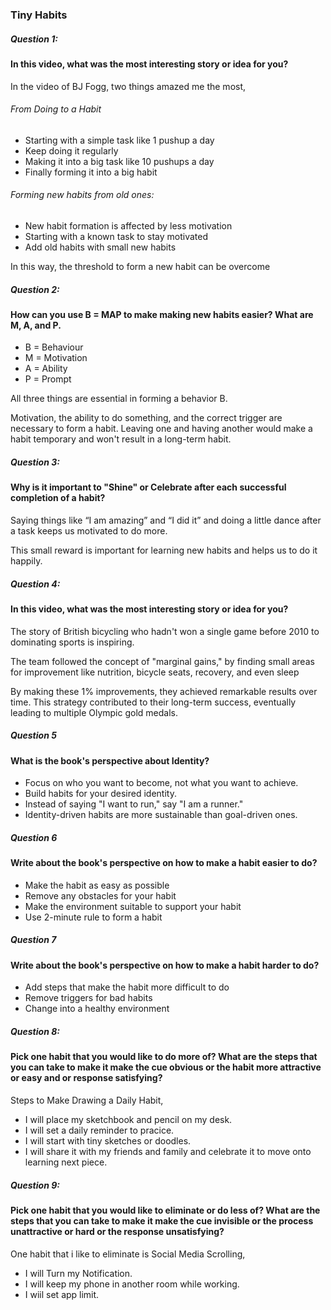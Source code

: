 ### Tiny Habits

##### Question 1:

#### In this video, what was the most interesting story or idea for you?

In the video of BJ Fogg, two things amazed me the most,

###### From Doing to a Habit

* Starting with a simple task like 1 pushup a day
* Keep doing it regularly
* Making it into a big task like 10 pushups a day
* Finally forming it into a big habit

###### Forming new habits from old ones:

* New habit formation is affected by less motivation
* Starting with a known task to stay motivated
* Add old habits with small new habits

In this way, the threshold to form a new habit can be overcome

##### Question 2:

#### How can you use B = MAP to make making new habits easier? What are M, A, and P.

* B = Behaviour
* M = Motivation
* A = Ability
* P = Prompt

All three things are essential in forming a behavior B.

Motivation, the ability to do something, and the correct trigger are necessary to form a habit. Leaving one and having another would make a habit temporary and won't result in a long-term habit.

##### Question 3:

#### Why is it important to "Shine" or Celebrate after each successful completion of a habit?

Saying things like “I am amazing” and “I did it” and doing a little dance after a task keeps us motivated to do more.

This small reward is important for learning new habits and helps us to do it happily.

##### Question 4:

#### In this video, what was the most interesting story or idea for you?

The story of British bicycling who hadn't won a single game before 2010 to dominating sports is inspiring.

The team followed the concept of "marginal gains," by finding small areas for improvement like  nutrition, bicycle seats, recovery, and even sleep

By making these 1% improvements, they achieved remarkable results over time. This strategy contributed to their long-term success, eventually leading to multiple Olympic gold medals.

##### Question 5

#### What is the book's perspective about Identity?

* Focus on who you want to become, not what you want to achieve.
* Build habits for your desired identity.
* Instead of saying "I want to run," say "I am a runner."
* Identity-driven habits are more sustainable than goal-driven ones.

##### Question 6

#### Write about the book's perspective on how to make a habit easier to do?

* Make the habit as easy as possible
* Remove any obstacles for your habit
* Make the environment suitable to support your habit
* Use 2-minute rule to form a habit

##### Question 7

#### Write about the book's perspective on how to make a habit harder to do?

* Add steps that make the habit more difficult to do
* Remove triggers for bad habits
* Change into a healthy environment

##### Question 8:

#### Pick one habit that you would like to do more of? What are the steps that you can take to make it make the cue obvious or the habit more attractive or easy and or response satisfying?

Steps to Make Drawing a Daily Habit,

* I will place my sketchbook and pencil on my desk.
* I will set a daily reminder to pracice.
* I will start with tiny sketches or doodles.
* I will share it with my friends and family and celebrate it to move onto learning next piece.

##### Question 9:

#### Pick one habit that you would like to eliminate or do less of? What are the steps that you can take to make it make the cue invisible or the process unattractive or hard or the response unsatisfying?

One habit that i like to eliminate is Social Media Scrolling,

* I will Turn my Notification.
* I will keep my phone in another room while working.
* I wiil set app limit.
